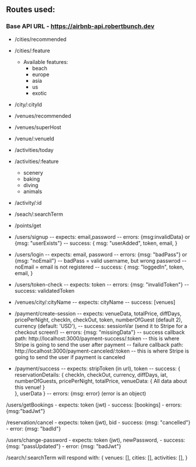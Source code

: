 ## Routes used:
### Base API URL - https://airbnb-api.robertbunch.dev
- /cities/recommended
- /cities/:feature
    - Available features:
        - beach
        - europe
        - asia
        - us
        - exotic
- /city/:cityId

- /venues/recommended
- /venues/superHost
- /venue/:venueId

- /activities/today
- /activities/:feature
    - scenery
    - baking
    - diving
    - animals
- /activity/:id

- /seach/:searchTerm

- /points/get

- /users/signup
    -- expects: email,password
    -- errors: {msg:invalidData} or {msg: "userExists"}
    -- success: {
                    msg: "userAdded",
                    token,
                    email,
                }
- /users/login
    -- expects: email, password
    -- errors: {msg: "badPass"} or {msg: "noEmail"}
        -- badPass = valid username, but wrong passwrod
        -- noEmail = email is not registered
    -- success: {
                    msg: "loggedIn",
                    token,
                    email,
                }

- /users/token-check
    -- expects: token
    -- errors: {msg: "invalidToken"}
    -- success: validatedToken

- /venues/city/:cityName
    -- expects: cityName
    -- success: [venues]

- /payment/create-session
    -- expects: 
        venueData,
        totalPrice,
        diffDays,
        pricePerNight,
        checkIn,
        checkOut,
        token,
        numberOfGuest (default 2),
        currency (default: 'USD'),
    -- success: sessionVar (send it to Stripe for a checkout screen!)
    -- errors: {msg: "missingData"} 
    -- success callback path: http://localhost:3000/payment-success/:token
        -- this is where Stripe is going to send the user after payment
    -- failure callback path: http://localhost:3000/payment-canceled/:token
        -- this is where Stripe is going to send the user if payment is canceled

- /payment/success
    -- expects: stripToken (in url), token
    -- success: {
            reservationDetails: {
                checkIn,
                checkOut,
                currency,
                diffDays,
                iat,
                numberOfGuests,
                pricePerNight,
                totalPrice,
                venueData: {
                    All data about this venue!
                }      
            },
            userData
        }
    -- errors: {msg: error} (error is an object)

/users/getBookings
    - expects: token (jwt)
    - success: [bookings]
    - errors: {msg:"badJwt"}

/reservation/cancel
    - expects: token (jwt), bid
    - success: {msg: "cancelled"}
    - error: {msg: "badId"}

/users/change-password
    - expects: token (jwt), newPassword,
    - success: {msg: "passUpdated"}
    - error: {msg: "badJwt"}

/search/:searchTerm
    will respond with:
    {
        venues: [],
        cities: [],
        activities: [],
    }
